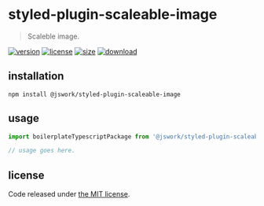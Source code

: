 # styled-plugin-scaleable-image
> Scaleble image.

[![version][version-image]][version-url]
[![license][license-image]][license-url]
[![size][size-image]][size-url]
[![download][download-image]][download-url]

## installation
```shell
npm install @jswork/styled-plugin-scaleable-image
```

## usage
```js
import boilerplateTypescriptPackage from '@jswork/styled-plugin-scaleable-image';

// usage goes here.
```

## license
Code released under [the MIT license](https://github.com/afeiship/styled-plugin-scaleable-image/blob/master/LICENSE.txt).

[version-image]: https://img.shields.io/npm/v/@jswork/styled-plugin-scaleable-image
[version-url]: https://npmjs.org/package/@jswork/styled-plugin-scaleable-image

[license-image]: https://img.shields.io/npm/l/@jswork/styled-plugin-scaleable-image
[license-url]: https://github.com/afeiship/styled-plugin-scaleable-image/blob/master/LICENSE.txt

[size-image]: https://img.shields.io/bundlephobia/minzip/@jswork/styled-plugin-scaleable-image
[size-url]: https://github.com/afeiship/styled-plugin-scaleable-image/blob/master/dist/styled-plugin-scaleable-image.min.js

[download-image]: https://img.shields.io/npm/dm/@jswork/styled-plugin-scaleable-image
[download-url]: https://www.npmjs.com/package/@jswork/styled-plugin-scaleable-image

